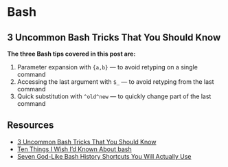 # Bash

## 3 Uncommon Bash Tricks That You Should Know

**The three Bash tips covered in this post are:**

1. Parameter expansion with `{a,b}` — to avoid retyping on a single command
2. Accessing the last argument with `$_` — to avoid retyping from the last command
3. Quick substitution with `^old^new` — to quickly change part of the last command

## Resources

- [3 Uncommon Bash Tricks That You Should Know](https://medium.com/better-programming/3-uncommon-bash-tricks-that-you-should-know-c0fc988065c7)
- [Ten Things I Wish I’d Known About bash](https://zwischenzugs.com/2018/01/06/ten-things-i-wish-id-known-about-bash/)
- [Seven God-Like Bash History Shortcuts You Will Actually Use](https://zwischenzugs.com/2019/08/25/seven-god-like-bash-history-shortcuts-you-will-actually-use/)
